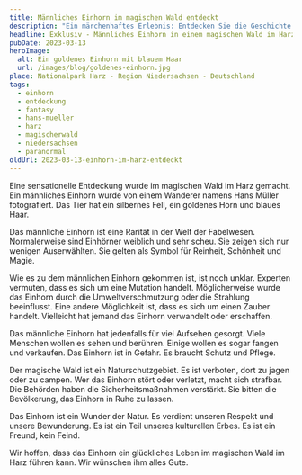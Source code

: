 ```yaml
---
title: Männliches Einhorn im magischen Wald entdeckt
description: "Ein märchenhaftes Erlebnis: Entdecken Sie die Geschichte des männlichen Einhorns, gefunden in einem zauberhaften Wald im Harz."
headline: Exklusiv - Männliches Einhorn in einem magischen Wald im Harz entdeckt
pubDate: 2023-03-13
heroImage:
  alt: Ein goldenes Einhorn mit blauem Haar
  url: /images/blog/goldenes-einhorn.jpg
place: Nationalpark Harz - Region Niedersachsen - Deutschland
tags:
  - einhorn
  - entdeckung
  - fantasy
  - hans-mueller
  - harz
  - magischerwald
  - niedersachsen
  - paranormal
oldUrl: 2023-03-13-einhorn-im-harz-entdeckt
---
```


Eine sensationelle Entdeckung wurde im magischen Wald im Harz gemacht. Ein männliches Einhorn wurde von einem Wanderer namens Hans Müller fotografiert. Das Tier hat ein silbernes Fell, ein goldenes Horn und blaues Haar.

Das männliche Einhorn ist eine Rarität in der Welt der Fabelwesen. Normalerweise sind Einhörner weiblich und sehr scheu. Sie zeigen sich nur wenigen Auserwählten. Sie gelten als Symbol für Reinheit, Schönheit und Magie.

Wie es zu dem männlichen Einhorn gekommen ist, ist noch unklar. Experten vermuten, dass es sich um eine Mutation handelt. Möglicherweise wurde das Einhorn durch die Umweltverschmutzung oder die Strahlung beeinflusst. Eine andere Möglichkeit ist, dass es sich um einen Zauber handelt. Vielleicht hat jemand das Einhorn verwandelt oder erschaffen.

Das männliche Einhorn hat jedenfalls für viel Aufsehen gesorgt. Viele Menschen wollen es sehen und berühren. Einige wollen es sogar fangen und verkaufen. Das Einhorn ist in Gefahr. Es braucht Schutz und Pflege.

Der magische Wald ist ein Naturschutzgebiet. Es ist verboten, dort zu jagen oder zu campen. Wer das Einhorn stört oder verletzt, macht sich strafbar. Die Behörden haben die Sicherheitsmaßnahmen verstärkt. Sie bitten die Bevölkerung, das Einhorn in Ruhe zu lassen.

Das Einhorn ist ein Wunder der Natur. Es verdient unseren Respekt und unsere Bewunderung. Es ist ein Teil unseres kulturellen Erbes. Es ist ein Freund, kein Feind.

Wir hoffen, dass das Einhorn ein glückliches Leben im magischen Wald im Harz führen kann. Wir wünschen ihm alles Gute.
